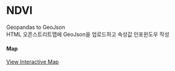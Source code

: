 # NDVI
Geopandas to GeoJson<br>
HTML 오픈스트리트맵에 GeoJson을 업로드하고 속성값 인포윈도우 작성<br>

#### Map
[View Interactive Map](https://jinuew.github.io/webinfo/assets/interactive.html) 


